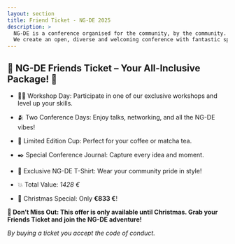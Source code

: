 ```yaml
---
layout: section
title: Friend Ticket - NG-DE 2025
description: >
  NG-DE is a conference organised for the community, by the community.
  We create an open, diverse and welcoming conference with fantastic speakers and a warm and friendly environment.
---
```


## 🎉 NG-DE Friends Ticket – Your All-Inclusive Package! 🎉

- 👩‍🏫 Workshop Day: Participate in one of our exclusive workshops and level up your skills.
- 🫂 Two Conference Days: Enjoy talks, networking, and all the NG-DE vibes!
- 🍵 Limited Edition Cup: Perfect for your coffee or matcha tea.
- ✒️ Special Conference Journal: Capture every idea and moment.
- 👕 Exclusive NG-DE T-Shirt: Wear your community pride in style!

- 💥 Total Value: _1428 €_
- 🎄 Christmas Special: Only **€833 €**!

**🎅 Don’t Miss Out: This offer is only available until Christmas. Grab your Friends Ticket and join the NG-DE adventure!**

_By buying a ticket you accept the code of conduct._

<tito-widget event="ng-de/berlin-2025" releases="ng-de-2025-blind-bird-ticket,ng-de-2025-blind-bird-ticket-copy" save-metadata-parameters="utm_*"></tito-widget>

<script>
  const url = new URL(location.href)
  const searchParams = new URLSearchParams(url.searchParams);

  if (searchParams.has("voucher")) {
    const widgets = document.querySelectorAll('tito-widget');
    for(const widget of widgets){
      widget.setAttribute("discount-code", searchParams.get("voucher"))
    }
  }
</script>
